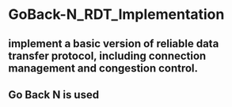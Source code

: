 # GoBack-N_RDT_Implementation
## implement a basic version of reliable data transfer protocol, including connection management and congestion control.
## Go Back N is used
